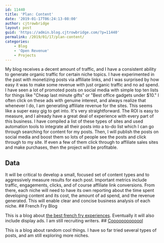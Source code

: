 ```yaml
---
id: 11440
title: 'Plan: Content'
date: '2019-01-17T06:24:13-08:00'
author: cjtrowbridge
layout: post
guid: 'https://admin.blog.cjtrowbridge.com/?p=11440'
permalink: /2019/01/17/plan-content/
categories:
    - Blog
    - 'Open Revenue'
    - Projects
---
```


My blog receives a decent amount of traffic, and I have a consistent ability to generate organic traffic for certain niche topics. I have experimented in the past with monetizing posts via affiliate links, and I was surprised by how easy it was to make some revenue with just organic traffic and no ad spend. I have seen a lot of promoted posts on social media with simple top ten lists for things like "Cheap last minute gifts" or "Best office gadgets under $10." I often click on these ads with genuine interest, and always realize that whenever I do, I am generating affiliate revenue for the sites. This seems like a super easy gig to get into. It's very straightforward. The ROI is easy to measure, and I already have a great deal of experience with every part of this business. I have compiled a list of these types of sites and used automation tools to integrate all their posts into a to-do list which I can go through searching for content for my posts. Then, I will publish the posts on social media and boost them so lots of people see the posts and click through to my site. If even a few of them click through to affiliate sales sites and make purchases, then the project will be profitable.

## Data

It will be critical to develop a small, focused set of content types and to aggressively measure results for each post. Important metrics include traffic, engagements, clicks, and of course affiliate link conversions. From there, each niche will need to have its own reporting about the time spent developing content and its cost, the amount of ad spend, and the revenue generated. This will enable clear and concise business analysis of each niche. ## French Fry Blog

This is a blog about [the best french fry experiences](https://frenchfryblog.com). Eventually it will also include display ads. I am still recruiting writers. ## [Cooooooooooool](https://cooooooooooool.com)

This is a blog about random cool things. I have so far tried several types of posts, and am still exploring more niches.